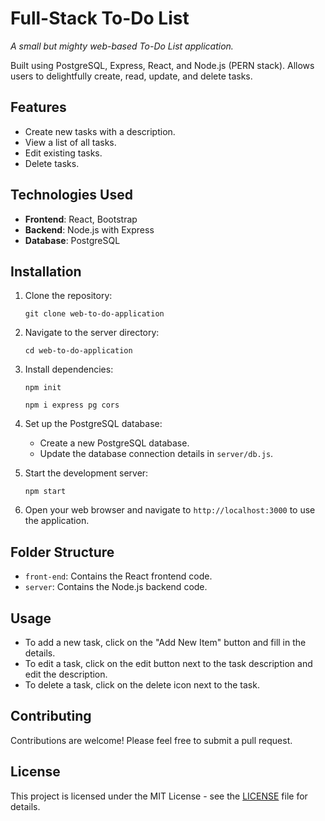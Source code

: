 # Full-Stack To-Do List

_A small but mighty web-based To-Do List application._

Built using PostgreSQL, Express, React, and Node.js (PERN stack). 
Allows users to delightfully create, read, update, and delete tasks.

## Features

- Create new tasks with a description.
- View a list of all tasks.
- Edit existing tasks.
- Delete tasks.

## Technologies Used

- **Frontend**: React, Bootstrap
- **Backend**: Node.js with Express
- **Database**: PostgreSQL

## Installation

1. Clone the repository:

    ```
    git clone web-to-do-application
    ```

2. Navigate to the server directory:

    ```
    cd web-to-do-application
    ```

3. Install dependencies:

    ```
    npm init
    ```
    ```
    npm i express pg cors
    ```
    

4. Set up the PostgreSQL database:
   
   - Create a new PostgreSQL database.
   - Update the database connection details in `server/db.js`.

5. Start the development server:

    ```
    npm start
    ```

6. Open your web browser and navigate to `http://localhost:3000` to use the application.

## Folder Structure

- `front-end`: Contains the React frontend code.
- `server`: Contains the Node.js backend code.

## Usage

- To add a new task, click on the "Add New Item" button and fill in the details.
- To edit a task, click on the edit button next to the task description and edit the description. 
- To delete a task, click on the delete icon next to the task.

## Contributing

Contributions are welcome! Please feel free to submit a pull request.

## License

This project is licensed under the MIT License - see the [LICENSE](LICENSE) file for details.

